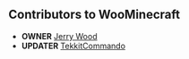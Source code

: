 Contributors to WooMinecraft
----------

* **OWNER** [Jerry Wood](http://plugish.com)
* **UPDATER** [TekkitCommando](http://www.lightstonemc.org/users/TekkitCommando/blog)
